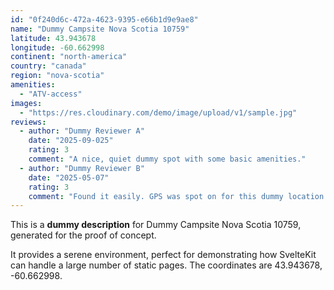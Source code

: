 ```yaml
---
id: "0f240d6c-472a-4623-9395-e66b1d9e9ae8"
name: "Dummy Campsite Nova Scotia 10759"
latitude: 43.943678
longitude: -60.662998
continent: "north-america"
country: "canada"
region: "nova-scotia"
amenities:
  - "ATV-access"
images:
  - "https://res.cloudinary.com/demo/image/upload/v1/sample.jpg"
reviews:
  - author: "Dummy Reviewer A"
    date: "2025-09-025"
    rating: 3
    comment: "A nice, quiet dummy spot with some basic amenities."
  - author: "Dummy Reviewer B"
    date: "2025-05-07"
    rating: 3
    comment: "Found it easily. GPS was spot on for this dummy location."
---
```


This is a **dummy description** for Dummy Campsite Nova Scotia 10759, generated for the proof of concept.

It provides a serene environment, perfect for demonstrating how SvelteKit can handle a large number of static pages. The coordinates are 43.943678, -60.662998.
